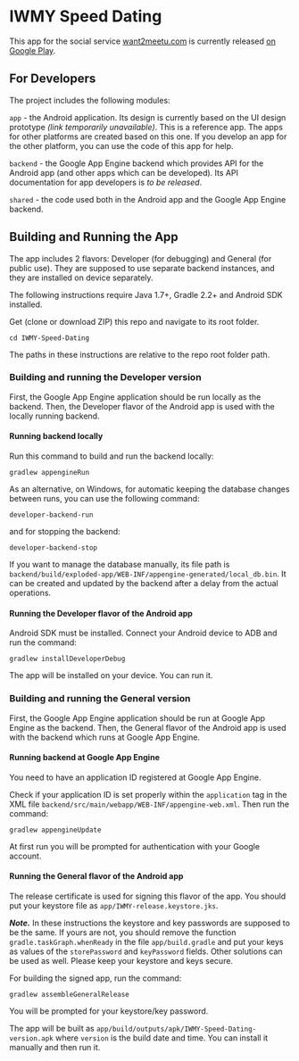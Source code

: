 # IWMY Speed Dating

This app for the social service [want2meetu.com](http://want2meetu.com) is currently released [on Google Play](https://play.google.com/store/apps/details?id=com.oleksiykovtun.iwmy.speeddating).


## For Developers

The project includes the following modules:

`app` - the Android application. Its design is currently based on the UI design prototype *(link temporarily unavailable)*. This is a reference app. The apps for other platforms are created based on this one. If you develop an app for the other platform, you can use the code of this app for help.

`backend` - the Google App Engine backend which provides API for the Android app (and other apps which can be developed). Its API documentation for app developers is *to be released*.

`shared` - the code used both in the Android app and the Google App Engine backend.



## Building and Running the App

The app includes 2 flavors: Developer (for debugging) and General (for public use). They are supposed to use separate backend instances, and they are installed on device separately.

The following instructions require Java 1.7+, Gradle 2.2+ and Android SDK installed.

Get (clone or download ZIP) this repo and navigate to its root folder.

    cd IWMY-Speed-Dating

The paths in these instructions are relative to the repo root folder path.

### Building and running the Developer version

First, the Google App Engine application should be run locally as the backend. Then, the Developer flavor of the Android app is used with the locally running backend.

#### Running backend locally

Run this command to build and run the backend locally:

	gradlew appengineRun

As an alternative, on Windows, for automatic keeping the database changes between runs, you can use the following command:

    developer-backend-run

and for stopping the backend:

    developer-backend-stop

If you want to manage the database manually, its file path is `backend/build/exploded-app/WEB-INF/appengine-generated/local_db.bin`. It can be created and updated by the backend after a delay from the actual operations.

#### Running the Developer flavor of the Android app

Android SDK must be installed. Connect your Android device to ADB and run the command:

    gradlew installDeveloperDebug

The app will be installed on your device. You can run it.

### Building and running the General version

First, the Google App Engine application should be run at Google App Engine as the backend. Then, the General flavor of the Android app is used with the backend which runs at Google App Engine.

#### Running backend at Google App Engine

You need to have an application ID registered at Google App Engine.

Check if your application ID is set properly within the `application` tag in the XML file `backend/src/main/webapp/WEB-INF/appengine-web.xml`. Then run the command:

	gradlew appengineUpdate

At first run you will be prompted for authentication with your Google account.

#### Running the General flavor of the Android app

The release certificate is used for signing this flavor of the app. You should put your keystore file as `app/IWMY-release.keystore.jks`.

***Note.*** In these instructions the keystore and key passwords are supposed to be the same. If yours are not, you should remove the function `gradle.taskGraph.whenReady` in the file `app/build.gradle` and put your keys as values of the `storePassword` and `keyPassword` fields. Other solutions can be used as well. Please keep your keystore and keys secure.

For building the signed app, run the command:

    gradlew assembleGeneralRelease

You will be prompted for your keystore/key password.

The app will be built as `app/build/outputs/apk/IWMY-Speed-Dating-version.apk` where `version` is the build date and time. You can install it manually and then run it.
